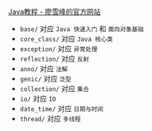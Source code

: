 [Java教程 - 廖雪峰的官方网站](https://www.liaoxuefeng.com/wiki/1252599548343744) 


- `base/` 对应 `Java 快速入门` 和 `面向对象基础`
- `core_class/` 对应 `Java 核心类`
- `exception/` 对应 `异常处理`
- `reflection/` 对应 `反射`
- `anno/` 对应 `注解`
- `genic/` 对应 `泛型`
- `collection/` 对应 `集合`
- `io/` 对应 `IO`
- `date_time/` 对应 `日期与时间`
- `thread/` 对应 `多线程`
